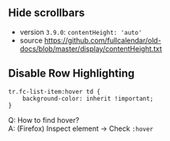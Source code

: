## Hide scrollbars
- version `3.9.0`: `contentHeight: 'auto'`
- source https://github.com/fullcalendar/old-docs/blob/master/display/contentHeight.txt

## Disable Row Highlighting
    tr.fc-list-item:hover td {
        background-color: inherit !important;
    }

Q: How to find hover?<br>
A: (Firefox) Inspect element -> Check `:hover`
